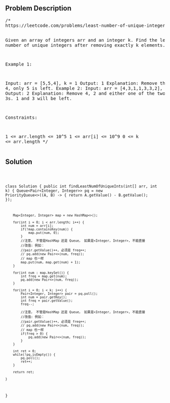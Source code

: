 <!--
<style>
  body { font-family: Arial, sans-serif; }
  .container { max-width: 100%; margin: auto; padding: 10px; }
  .comment-block { background-color: #f9f9f9; padding: 10px; border-left: 5px solid #ccc; max-width: 400px; margin: 20px; word-wrap: break-word; white-space: pre-wrap; }
  .code-block { background-color: #f4f4f4; padding: 10px; border: 1px solid #ddd; }
</style>
-->

<div class='container'>
<h2>Problem Description</h2>
<div class='comment-block'>
<pre>
/*
https://leetcode.com/problems/least-number-of-unique-integers-after-k-removals/

Given an array of integers arr and an integer k. 
Find the least number of unique integers after removing exactly k elements.

 

Example 1:

Input: arr = [5,5,4], k = 1
Output: 1
Explanation: Remove the single 4, only 5 is left.
Example 2:
Input: arr = [4,3,1,1,3,3,2], k = 3
Output: 2
Explanation: Remove 4, 2 and either one of the two 1s or three 3s. 
1 and 3 will be left.
 

Constraints:

1 <= arr.length <= 10^5
1 <= arr[i] <= 10^9
0 <= k <= arr.length
*/
</pre>
</div>

<h2>Solution</h2>
<div class='code-block'>
<pre><code class='language-java'>

class Solution {
    public int findLeastNumOfUniqueInts(int[] arr, int k) {
        Queue<Pair<Integer, Integer>> pq = new PriorityQueue<>((A, B) -> {
            return A.getValue() - B.getValue();
        });

        Map<Integer, Integer> map = new HashMap<>();

        for(int i = 0; i < arr.length; i++) {
            int num = arr[i];
            if(!map.containsKey(num)) {
                map.put(num, 0);
            }
            //注意， 不管是HashMap 还是 Queue， 如果是<Integer, Integer>, 不能直接
            //改值: 例如： 
            //pair.getValue()++, 必须是 freq++; 
            // pq.add(new Pair<>(num, freq));
            // map 也一样
            map.put(num, map.get(num) + 1);
        }

        for(int num : map.keySet()) {
            int freq = map.get(num);
            pq.add(new Pair<>(num, freq));
        }

        for(int i = 0; i < k; i++) {
            Pair<Integer, Integer> pair = pq.poll();
            int num = pair.getKey();
            int freq = pair.getValue();
            freq--;

            //注意， 不管是HashMap 还是 Queue， 如果是<Integer, Integer>, 不能直接
            //改值: 例如： 
            //pair.getValue()++, 必须是 freq++; 
            // pq.add(new Pair<>(num, freq));
            // map 也一样
            if(freq > 0) {
                pq.add(new Pair<>(num, freq));
            }
        }

        int ret = 0;
        while(!pq.isEmpty()) {
            pq.poll();
            ret++;
        }

        return ret;
        
    }
}</code></pre>
</div>
</div>
